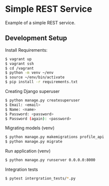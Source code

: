 # Simple REST Service

Example of a simple REST service.


## Development Setup
Install Requirements:

``` bash
$ vagrant up
$ vagrant ssh
$ cd /vagrant
$ python -m venv ~/env
$ source ~/env/bin/activate
$ pip install -r requirements.txt
```

Creating Django superuser

``` bash
$ python manage.py createsuperuser
$ Email: <email>
$ Name: <name>
$ Password: <password>
$ Password (again): <password>
```

Migrating models (venv)

``` bash
$ python manage.py makemigrations profile_api
$ python manage.py migrate
```

Run application (venv)

``` bash
$ python manage.py runserver 0.0.0.0:8000
```

Integration tests

``` bash
$ pytest intergration_tests/*.py
```


